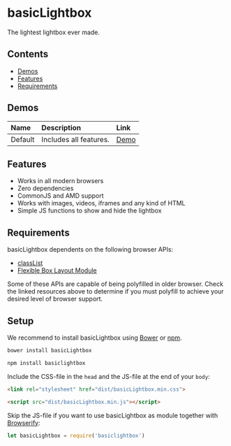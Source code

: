 # basicLightbox

The lightest lightbox ever made.

## Contents

- [Demos](#demos)
- [Features](#features)
- [Requirements](#requirements)

## Demos

| Name | Description | Link |
|:-----------|:------------|:------------|
| Default | Includes all features. | [Demo](#) |

## Features

- Works in all modern browsers
- Zero dependencies
- CommonJS and AMD support
- Works with images, videos, iframes and any kind of HTML
- Simple JS functions to show and hide the lightbox

## Requirements

basicLightbox dependents on the following browser APIs:

- [classList](http://caniuse.com/#feat=classlist)
- [Flexible Box Layout Module](http://caniuse.com/#feat=flexbox)

Some of these APIs are capable of being polyfilled in older browser. Check the linked resources above to determine if you must polyfill to achieve your desired level of browser support.

## Setup

We recommend to install basicLightbox using [Bower](http://bower.io/) or [npm](https://npmjs.com).

```sh
bower install basicLightbox
```
```sh
npm install basiclightbox
```

Include the CSS-file in the `head` and the JS-file at the end of your `body`:

```html
<link rel="stylesheet" href="dist/basicLightbox.min.css">
```
```html
<script src="dist/basicLightbox.min.js"></script>
```

Skip the JS-file if you want to use basicLightbox as module together with [Browserify](http://browserify.org):

```js
let basicLightbox = require('basiclightbox')
```